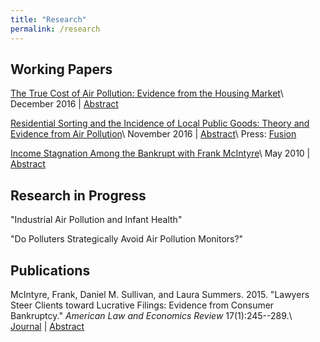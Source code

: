 ```yaml
---
title: "Research"
permalink: /research
---
```


## Working Papers

[The True Cost of Air Pollution: Evidence from the Housing Market](/assets/Sullivan_Cost_of_Pollution_housing.pdf)\\
December 2016 | [Abstract](/poll_house)

[Residential Sorting and the Incidence of Local Public Goods: Theory and
Evidence from Air Pollution](/assets/Sullivan_Sorting_Pollution.pdf)\\
November 2016 | [Abstract](/poll_sort)\\
Press: [Fusion](http://fusion.net/story/319892/true-cost-of-environmental-gentrification-study/)

[Income Stagnation Among the Bankrupt with Frank McIntyre](https://papers.ssrn.com/sol3/papers.cfm?abstract_id=1684616)\\
May 2010 | [Abstract](/bank_income)

## Research in Progress

"Industrial Air Pollution and Infant Health"

"Do Polluters Strategically Avoid Air Pollution Monitors?"

## Publications

McIntyre, Frank, Daniel M. Sullivan, and Laura Summers. 2015. "Lawyers Steer
Clients toward Lucrative Filings: Evidence from Consumer
Bankruptcy." *American Law and Economics Review* 17(1):245--289.\\
[Journal](http://aler.oxfordjournals.org/content/17/1/245.short) | [Abstract](/steer_bankrupt)
